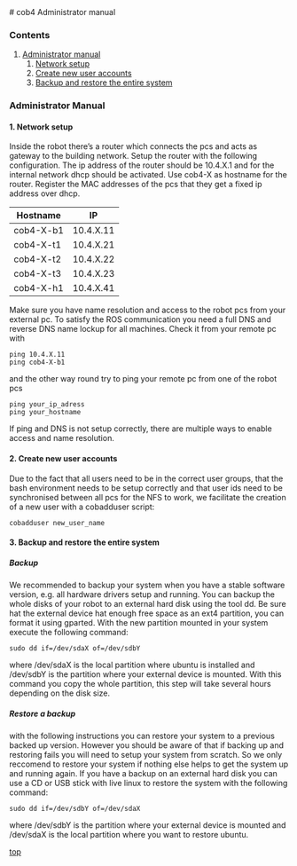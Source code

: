 <a id="top"/>
# cob4 Administrator manual

### Contents
1. <a href="#Administrator-Manual">Administrator manual</a>
     1. <a href="#Network">Network setup</a>
     2. <a href="#New-Users">Create new user accounts</a>
     3. <a href="#Backup-Restore">Backup and restore the entire system</a>


### Administrator Manual <a id="Administrator-Manual"/>

#### 1. Network setup <a id="Network"/>

Inside the robot there’s a router which connects the pcs and acts as gateway to the building network. Setup the router with the following configuration.
The ip address of the router should be 10.4.X.1 and for the internal network dhcp should be activated. Use cob4-X as hostname for the router. Register the
MAC addresses of the pcs that they get a fixed ip address over dhcp.

| Hostname      | IP            |
| ------------- |:-------------:|
| cob4-X-b1     | 10.4.X.11     |
| cob4-X-t1     | 10.4.X.21     |
| cob4-X-t2     | 10.4.X.22     |
| cob4-X-t3     | 10.4.X.23     |
| cob4-X-h1     | 10.4.X.41     |

Make sure you have name resolution and access to the robot pcs from your external pc. To satisfy the ROS communication you need a full DNS and reverse DNS name lockup for all machines. Check it from your remote pc with
```
ping 10.4.X.11
ping cob4-X-b1
```
and the other way round try to ping your remote pc from one of the robot pcs
```
ping your_ip_adress
ping your_hostname
```
If ping and DNS is not setup correctly, there are multiple ways to enable access and name resolution.

#### 2. Create new user accounts <a id="New-Users"/>

Due to the fact that all users need to be in the correct user groups, that the bash environment needs to be setup correctly and that user ids need to be synchronised between all pcs for the NFS to work, we facilitate the creation of a new user with a cobadduser script:
```
cobadduser new_user_name
```

#### 3. Backup and restore the entire system <a id="Backup-Restore"/>

##### Backup

We recommended to backup your system when you have a stable software version, e.g. all hardware drivers setup and running. You can backup the whole disks of your robot to an external hard disk using the tool dd.
Be sure hat the external device hat enough free space as an ext4 partition, you can format it using gparted. With the new partition mounted in your system execute the following command:
```
sudo dd if=/dev/sdaX of=/dev/sdbY
```
where /dev/sdaX is the local partition where ubuntu is installed and /dev/sdbY is the partition where your external device is mounted. With this command you copy the whole partition, this step will take several hours depending on the disk size.

##### Restore a backup

with the following instructions you can restore your system to a previous backed up version. However you should be aware of that if backing up and restoring fails you will need to setup your system from scratch. So we only reccomend to restore your system if nothing else helps to get the system up and running again.
If you have a backup on an external hard disk you can use a CD or USB stick with live linux to restore the system with the following command:
```
sudo dd if=/dev/sdbY of=/dev/sdaX
```
where /dev/sdbY is the partition where your external device is mounted and /dev/sdaX is the local partition where you want to restore ubuntu.

<a href="#top">top</a>
